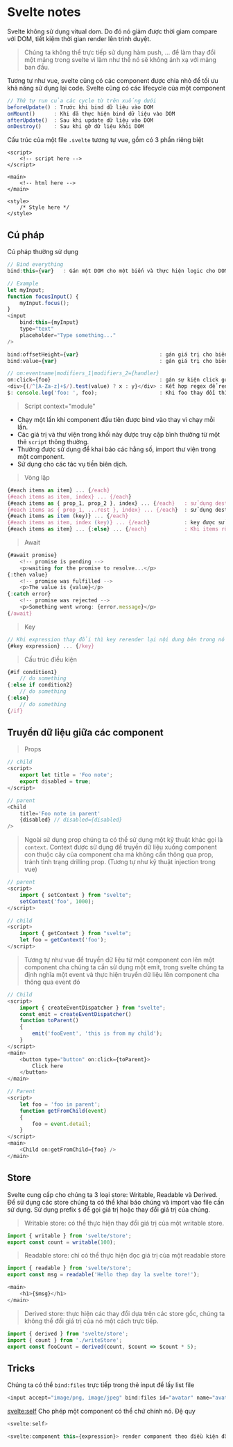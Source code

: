 # Svelte notes
Svelte không sử dụng vitual dom. Do đó nó giảm được thời giam compare với DOM, tiết kiệm thời gian render lên trình duyệt.
> Chúng ta không thể trực tiếp sử dụng hàm push, ... để làm thay đổi một mảng trong svelte vì làm như thế nó sẽ không ánh xạ với mảng ban đầu.

Tương tự như vue, svelte cũng có các component được chia nhỏ để tối ưu khả năng sử dụng lại code. Svelte cũng có các lifecycle của một component
```js
// Thứ tự run của các cycle từ trên xuống dưới
beforeUpdate() : Trước khi bind dữ liệu vào DOM
onMount()      : Khi đã thực hiện bind dữ liệu vào DOM
afterUpdate()  : Sau khi update dữ liệu vào DOM
onDestroy()    : Sau khi gỡ dữ liệu khỏi DOM
```

Cấu trúc của một file `.svelte` tương tự vue, gồm có 3 phần riêng biệt
```svelte
<script>
    <!-- script here -->
</script>

<main>
    <!-- html here -->
</main>

<style>
    /* Style here */
</style>
```
## Cú pháp
Cú pháp thường sử dụng
```js
// Bind everything
bind:this={var}   : Gán một DOM cho một biến và thực hiện logic cho DOM thông qua biến đó.

// Example
let myInput;
function focusInput() {
    myInput.focus();
}
<input
    bind:this={myInput}
    type="text"
    placeholder="Type something..."
/>
```

```js
bind:offsetHeight={var}                          : gán giá trị cho biến var
bind:value={var}                                 : gán giá trị cho biến var

// on:eventname|modifiers_1|modifiers_2={handler}
on:click={foo}                                   : gán sự kiện click gọi hàm foo
<div>{(/^[A-Za-z]+$/).test(value) ? x : y}</div> : Kết hợp regex để render
$: console.log('foo: ', foo);                    : Khi foo thay đổi thì thực hiện câu lệnh đằng sau `$:`
```

> Script context="module"
- Chạy một lần khi component đầu tiên được bind vào thay vì chạy mỗi lần.
- Các giá trị và thư viện trong khối này được truy cập bình thường từ một thẻ `script` thông thường.
- Thường được sử dụng để khai báo các hằng số, import thư viện trong một component.
- Sử dụng cho các tác vụ tiền biên dịch.

> Vòng lặp
```js
{#each items as item} ... {/each}
{#each items as item, index} ... {/each}
{#each items as { prop_1, prop_2 }, index} ... {/each}   : sử dụng destruction
{#each items as { prop_1, ...rest }, index} ... {/each}  : sử dụng destruction
{#each items as item (key)} ... {/each}
{#each items as item, index (key)} ... {/each}           : key được sử dụng để chúng ta retrieve lại phần tử của mảng vd: items[key]
{#each items as item} ... {:else} ... {/each}            : Khi items rỗng thì sẽ run khối code đằng sau else
```

> Await
```js
{#await promise}
	<!-- promise is pending -->
	<p>waiting for the promise to resolve...</p>
{:then value}
	<!-- promise was fulfilled -->
	<p>The value is {value}</p>
{:catch error}
	<!-- promise was rejected -->
	<p>Something went wrong: {error.message}</p>
{/await}
```

> Key
```js
// Khi expression thay đổi thì key rerender lại nội dung bên trong nó
{#key expression} ... {/key}
```

> Cấu trúc điều kiện
```js
{#if condition1}
    // do something
{:else if condition2}
    // do something
{:else}
    // do something
{/if}
```

## Truyền dữ liệu giữa các component
> Props
```js
// child
<script>
    export let title = 'Foo note';
    export disabled = true;
</script>

// parent
<Child
    title='Foo note in parent'
    {disabled} // disabled={disabled}
/>
```

> Ngoài sử dụng prop chúng ta có thể sử dụng một kỹ thuật khác gọi là `context`. Context được sử dụng để truyền dữ liệu xuống component con thuộc cây của component cha mà không cần thông qua prop, tránh tình trạng drilling prop. (Tương tự như kỹ thuật injection trong vue)
```js
// parent
<script>
    import { setContext } from "svelte";
    setContext('foo', 1000);
</script>

// child
<script>
    import { getContext } from "svelte";
    let foo = getContext('foo');
</script>
```

 > Tương tự như vue để truyền dữ liệu từ một component con lên một component cha chúng ta cần sử dụng một emit, trong svelte chúng ta định nghĩa một event và thực hiện truyền dữ liệu lên component cha thông qua event đó
```js
// Child
<script>
    import { createEventDispatcher } from "svelte";
    const emit = createEventDispatcher()
    function toParent()
    {
        emit('fooEvent', 'this is from my child');
    }
</script>
<main>
    <button type="button" on:click={toParent}>
        Click here
    </button>
</main>

// Parent
<script>
    let foo = 'foo in parent';
    function getFromChild(event)
    {
        foo = event.detail;
    }
</script>
<main>
    <Child on:getFromChild={foo} />
</main>
```

## Store
Svelte cung cấp cho chúng ta 3 loại store: Writable, Readable và Derived. Để sử dụng các store chúng ta có thể khai báo chúng và import vào file cần sử dụng. Sử dụng prefix `$` để gọi giá trị hoặc thay đổi giá trị của chúng.

> Writable store: có thể thực hiện thay đổi giá trị của một writable store.
```js
import { writable } from 'svelte/store';
export const count = writable(100);
```

> Readable store: chỉ có thể thực hiện đọc giá trị của một readable store
```js
import { readable } from 'svelte/store';
export const msg = readable('Hello thep day la svelte tore!');

<main>
    <h1>{$msg}</h1>
</main>
```

> Derived store: thực hiện các thay đổi dựa trên các store gốc, chúng ta không thể đổi giá trị của nó một cách trực tiếp.
```js
import { derived } from 'svelte/store';
import { count } from './writeStore';
export const fooCount = derived(count, $count => $count * 5);
```

## Tricks
Chúng ta có thể `bind:files` trực tiếp trong thẻ input để lấy list file
```js
<input accept="image/png, image/jpeg" bind:files id="avatar" name="avatar" type="file" />
```

<svelte:self> Cho phép một component có thể chứ chính nó. Đệ quy
```js
<svelte:self>
```
```js
<svelte:component this={expression}> render component theo điều kiện đặt trước.
```
